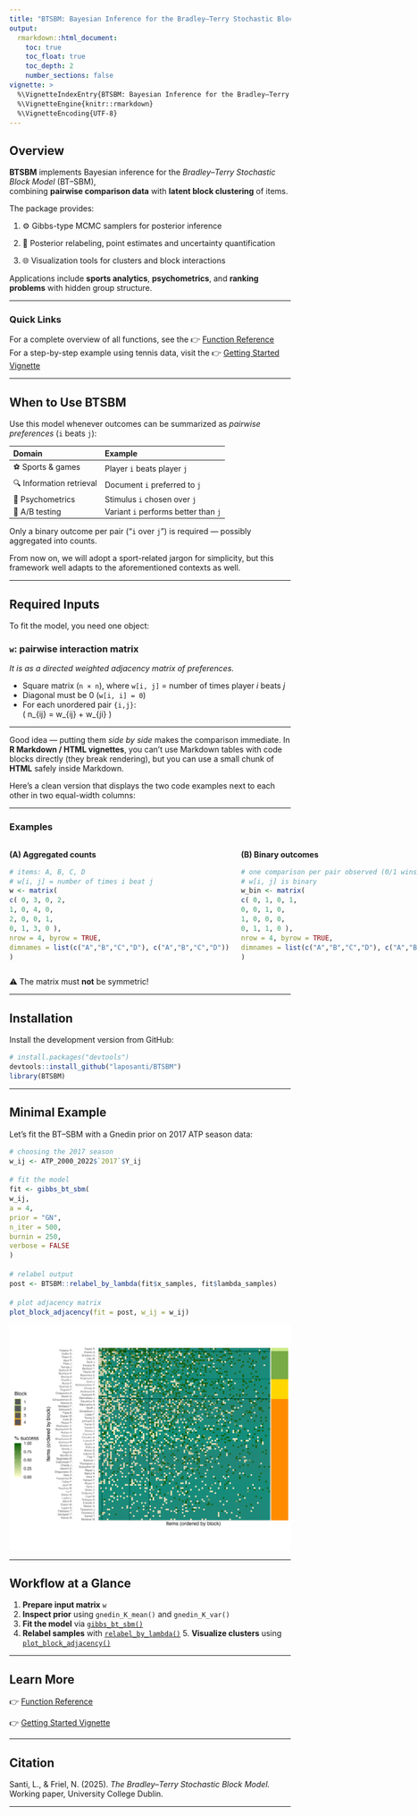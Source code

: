 ```yaml
---
title: "BTSBM: Bayesian Inference for the Bradley–Terry Stochastic Block Model"
output:
  rmarkdown::html_document:
    toc: true
    toc_float: true
    toc_depth: 2
    number_sections: false
vignette: >
  %\VignetteIndexEntry{BTSBM: Bayesian Inference for the Bradley–Terry Stochastic Block Model}
  %\VignetteEngine{knitr::rmarkdown}
  %\VignetteEncoding{UTF-8}
---
```



## Overview

**BTSBM** implements Bayesian inference for the *Bradley–Terry Stochastic Block Model* (BT–SBM),  
combining **pairwise comparison data** with **latent block clustering** of items.

The package provides:

1. ⚙️ Gibbs-type MCMC samplers for posterior inference

2. 🎯 Posterior relabeling, point estimates and uncertainty quantification

3. 🌐 Visualization tools for clusters and block interactions

Applications include **sports analytics**, **psychometrics**, and **ranking problems** with hidden group structure.

---

### Quick Links

For a complete overview of all functions, see the 👉 [Function Reference](https://laposanti.github.io/BTSBM/reference/index.html)  
For a step-by-step example using tennis data, visit the 👉 [Getting Started Vignette](https://laposanti.github.io/BTSBM/articles/getting-started.html)

---

## When to Use BTSBM

Use this model whenever outcomes can be summarized as *pairwise preferences* (`i` beats `j`):

| Domain | Example |
|:--|:--|
| ⚽ Sports & games | Player `i` beats player `j` |
| 🔍 Information retrieval | Document `i` preferred to `j` |
| 🧠 Psychometrics | Stimulus `i` chosen over `j` |
| 🧪 A/B testing | Variant `i` performs better than `j` |

Only a binary outcome per pair (“`i` over `j`”) is required — possibly aggregated into counts.

From now on, we will adopt a sport-related jargon for simplicity, but this framework well adapts to the aforementioned contexts as well.

---

## Required Inputs

To fit the model, you need one object:

### `w`: pairwise interaction matrix

*It is as a directed weighted adjacency matrix of preferences.*

- Square matrix (`n × n`), where `w[i, j]` = number of times player *i* beats *j*  
- Diagonal must be 0 (`w[i, i] = 0`)  
- For each unordered pair `{i,j}`:  
\( n_{ij} = w_{ij} + w_{ji} \)


---

Good idea — putting them *side by side* makes the comparison immediate.
In **R Markdown / HTML vignettes**, you can’t use Markdown tables with code blocks directly (they break rendering), but you can use a small chunk of **HTML** safely inside Markdown.

Here’s a clean version that displays the two code examples next to each other in two equal-width columns:

---

### Examples

<div style="display: flex; gap: 1.5em;">

<div style="flex: 1;">

**(A) Aggregated counts**

```r
# items: A, B, C, D
# w[i, j] = number of times i beat j
w <- matrix(
c( 0, 3, 0, 2,
1, 0, 4, 0,
2, 0, 0, 1,
0, 1, 3, 0 ),
nrow = 4, byrow = TRUE,
dimnames = list(c("A","B","C","D"), c("A","B","C","D"))
)
````

</div>

<div style="flex: 1;">

**(B) Binary outcomes**

```r
# one comparison per pair observed (0/1 wins)
# w[i, j] is binary
w_bin <- matrix(
c( 0, 1, 0, 1,
0, 0, 1, 0,
1, 0, 0, 0,
0, 1, 1, 0 ),
nrow = 4, byrow = TRUE,
dimnames = list(c("A","B","C","D"), c("A","B","C","D"))
)
```

</div>
</div>

⚠️ The matrix must **not** be symmetric!

---

## Installation

Install the development version from GitHub:

```r
# install.packages("devtools")
devtools::install_github("laposanti/BTSBM")
library(BTSBM)
```

---

## Minimal Example

Let’s fit the BT–SBM with a Gnedin prior on 2017 ATP season data:

```r
# choosing the 2017 season
w_ij <- ATP_2000_2022$`2017`$Y_ij

# fit the model
fit <- gibbs_bt_sbm(
w_ij,
a = 4,
prior = "GN",
n_iter = 500,
burnin = 250,
verbose = FALSE
)

# relabel output
post <- BTSBM::relabel_by_lambda(fit$x_samples, fit$lambda_samples)

# plot adjacency matrix
plot_block_adjacency(fit = post, w_ij = w_ij)
```



![Reordered Adjacency matrix](man/figures/geom_adjacency_fixed.png)


---

## Workflow at a Glance

1. **Prepare input matrix** `w`
2. **Inspect prior** using `gnedin_K_mean()` and `gnedin_K_var()`
3. **Fit the model** via [`gibbs_bt_sbm()`](https://laposanti.github.io/BTSBM/reference/gibbs_bt_sbm.html)
4. **Relabel samples** with [`relabel_by_lambda()`](https://laposanti.github.io/BTSBM/reference/relabel_by_lambda.html)
5.️ **Visualize clusters** using [`plot_block_adjacency()`](https://laposanti.github.io/BTSBM/reference/plot_block_adjacency.html)

---

## Learn More

👉 [Function Reference](https://laposanti.github.io/BTSBM/reference/index.html)

👉 [Getting Started Vignette](https://laposanti.github.io/BTSBM/articles/getting-started.html)

---

## Citation

Santi, L., & Friel, N. (2025). *The Bradley–Terry Stochastic Block Model.*
Working paper, University College Dublin.

---


